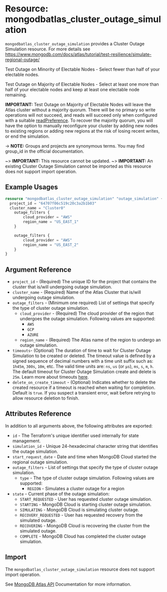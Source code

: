 # Resource: mongodbatlas_cluster_outage_simulation

`mongodbatlas_cluster_outage_simulation` provides a Cluster Outage Simulation resource. For more details see https://www.mongodb.com/docs/atlas/tutorial/test-resilience/simulate-regional-outage/

Test Outage on Minority of Electable Nodes - Select fewer than half of your electable nodes. 

Test Outage on Majority of Electable Nodes - Select at least one more than half of your electable nodes and keep at least one electable node remaining. 

**IMPORTANT:** Test Outage on Majority of Electable Nodes will leave the Atlas cluster without a majority quorum. There will be no primary so write operations will not succeed, and reads will succeed only when configured with a suitable [readPreference](https://www.mongodb.com/docs/manual/core/read-preference/). To recover the majority quorum, you will have the option to manually reconfigure your cluster by adding new nodes to existing regions or adding new regions at the risk of losing recent writes, or end the simulation.   


-> **NOTE:** Groups and projects are synonymous terms. You may find group_id in the official documentation.

~> **IMPORTANT:** This resource cannot be updated.
~> **IMPORTANT:** An existing Cluster Outage Simulation cannot be imported as this resource does not support import operation.

## Example Usages


```terraform
resource "mongodbatlas_cluster_outage_simulation" "outage_simulation" {
  project_id = "64707f06c519c20c3a2b1b03"
  cluster_name = "Cluster0"
 	outage_filters {
     	cloud_provider = "AWS"
     	region_name = "US_EAST_1"
 	}

    outage_filters {
     	cloud_provider = "AWS"
     	region_name = "US_EAST_2"
 	}
}
```

## Argument Reference

* `project_id` - (Required) The unique ID for the project that contains the cluster that is/will undergoing outage simulation.
* `cluster_name` - (Required) Name of the Atlas Cluster that is/will undergoing outage simulation.
* `outage_filters` - (Minimum one required) List of settings that specify the type of cluster outage simulation.
  * `cloud_provider` - (Required) The cloud provider of the region that undergoes the outage simulation. Following values are supported:
    * `AWS`
    * `GCP`
    * `AZURE`
  * `region_name` - (Required) The Atlas name of the region to undergo an outage simulation.
* `timeouts`- (Optional) The duration of time to wait for Cluster Outage Simulation to be created or deleted. The timeout value is defined by a signed sequence of decimal numbers with a time unit suffix such as: `1h45m`, `300s`, `10m`, etc. The valid time units are: `ns`, `us` (or `µs`), `ms`, `s`, `m`, `h`. The default timeout for Cluster Outage Simulation create and delete is `25m`. Learn more about timeouts [here](https://www.terraform.io/plugin/sdkv2/resources/retries-and-customizable-timeouts).
* `delete_on_create_timeout` - (Optional) Indicates whether to delete the created resource if a timeout is reached when waiting for completion. Default is `true`. If you suspect a transient error, wait before retrying to allow resource deletion to finish.

## Attributes Reference

In addition to all arguments above, the following attributes are exported:

* `id` - The Terraform's unique identifier used internally for state management.
* `simulation_id` - Unique 24-hexadecimal character string that identifies the outage simulation.
* `start_request_date` - Date and time when MongoDB Cloud started the regional outage simulation.
* `outage_filters` - List of settings that specify the type of cluster outage simulation.
  * `type` - The type of cluster outage simulation. Following values are supported:
    * `REGION` - Simulates a cluster outage for a region
* `state` - Current phase of the outage simulation:
  * `START_REQUESTED` - User has requested cluster outage simulation.
  * `STARTING` - MongoDB Cloud is starting cluster outage simulation.
  * `SIMULATING` - MongoDB Cloud is simulating cluster outage.
  * `RECOVERY_REQUESTED` - User has requested recovery from the simulated outage.
  * `RECOVERING` - MongoDB Cloud is recovering the cluster from the simulated outage.
  * `COMPLETE` - MongoDB Cloud has completed the cluster outage simulation.

## Import

The `mongodbatlas_cluster_outage_simulation` resource does not support import operation.

See [MongoDB Atlas API](https://www.mongodb.com/docs/atlas/reference/api-resources-spec/#tag/Cluster-Outage-Simulation) Documentation for more information.
